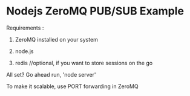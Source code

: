 Nodejs ZeroMQ PUB/SUB Example
========================================

Requirements : 

1) ZeroMQ installed on your system

2) node.js

3) redis //optional, if you want to store sessions on the go

All set? Go ahead run, 'node server'


To make it scalable, use PORT forwarding in ZeroMQ
